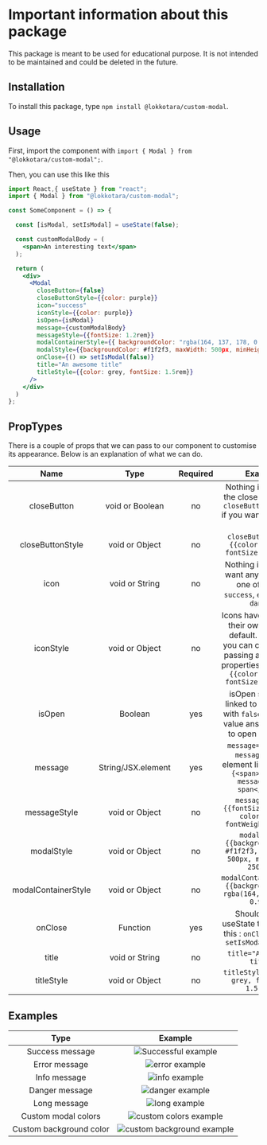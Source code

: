 # Important information about this package

This package is meant to be used for educational purpose. It is not intended to be maintained and could be deleted in the future.

## Installation

To install this package, type `npm install @lokkotara/custom-modal`.

## Usage

First, import the component with `import { Modal } from "@lokkotara/custom-modal";`.

Then, you can use this like this

```jsx
import React,{ useState } from "react";
import { Modal } from "@lokkotara/custom-modal";

const SomeComponent = () => {

  const [isModal, setIsModal] = useState(false);

  const customModalBody = (
    <span>An interesting text</span>
  );

  return (
    <div>
      <Modal
        closeButton={false}
        closeButtonStyle={{color: purple}}
        icon="success"
        iconStyle={{color: purple}}
        isOpen={isModal}
        message={customModalBody}
        messageStyle={{fontSize: 1.2rem}}
        modalContainerStyle={{ backgroundColor: "rgba(164, 137, 178, 0.9)" }}
        modalStyle={{backgroundColor: #f1f2f3, maxWidth: 500px, minHeight: 250px}}
        onClose={() => setIsModal(false)}
        title="An awesome title"
        titleStyle={{color: grey, fontSize: 1.5rem}}
      />
    </div>
  )
};
```

## PropTypes

There is a couple of props that we can pass to our component to customise its appearance. Below is an explanation of what we can do.



| Name             |        Type        | Required | Example          |
| :--------------: | :----------------: | :------: | :--------------: |
| closeButton      |  void or Boolean   |   no     | Nothing if you want the close button and `closeButton={false}` if you want to remove it |
| closeButtonStyle |      void or Object        |   no     | `closeButtonStyle={{color: purple, fontSize: 1.5rem}}` |
| icon             |      void or String        |   no     | Nothing if you don't want any icon. Else, one of these : `success`, `error`, `info`, `danger` |
| iconStyle        |      void or Object        |   no     | Icons have a size and their own color by default. However, you can change it by passing an object of properties `iconStyle={{color: purple, fontSize: 1.5rem}}` |
| isOpen           |      Boolean       |   yes    | isOpen should be linked to a useState with `false` as default value ans set to `true` to open the modal |
| message          | String/JSX.element |   yes    | `message="My first message"` or an element like `message={<span>My first message in a span</span>}`          |
| messageStyle     |      void or Object        |   no     | `messageStyle={{fontSize: 1.2rem, color:grey, fontWeight: bold}}` |     |
| modalStyle       |      void or Object        |   no     | `modalStyle={{backgroundColor: #f1f2f3, maxWidth: 500px, minHeight: 250px}}` |
| modalContainerStyle       |      void or Object        |   no     | `modalContainerStyle={{backgroundColor: rgba(164, 137, 178, 0.9)}}` |
| onClose          |      Function      |   yes    | Should set the useState to `false` like this : `onClose={() => setIsModal(false)}` |
| title            |      void or String        |   no     | `title="An awesome title"`            |
| titleStyle       |     void or  Object        |   no     | `titleStyle={{color: grey, fontSize: 1.5rem}}`       |

## Examples

| Type | Example |
| :--------------: | :----------------: |
| Success message | ![Successful example](https://github.com/lokkotara/custom-modal/blob/2e55c8baddd1957ec88432a4ee44db1d85c26d6d/img/success.png) |
| Error message | ![error example](https://github.com/lokkotara/custom-modal/blob/3250ce2715c84e6e901040698c03f0b9c5cf7504/public/Screenshot%202022-12-05%20at%2022-36-07%20HRnet%20Employee%20management%20system.png) |
| Info message | ![info example](https://github.com/lokkotara/custom-modal/blob/a6ca54aac712bb3a8ae53a6f8dd34457a3450b60/img/info.png) |
| Danger message | ![danger example](https://github.com/lokkotara/custom-modal/blob/a6ca54aac712bb3a8ae53a6f8dd34457a3450b60/img/danger.png) |
| Long message | ![long example](https://github.com/lokkotara/custom-modal/blob/a6ca54aac712bb3a8ae53a6f8dd34457a3450b60/img/long-text.png) |
| Custom modal colors | ![custom colors example](https://github.com/lokkotara/custom-modal/blob/a6ca54aac712bb3a8ae53a6f8dd34457a3450b60/img/custom-modal-color.png) |
| Custom background color | ![custom background example](https://github.com/lokkotara/custom-modal/blob/a6ca54aac712bb3a8ae53a6f8dd34457a3450b60/img/custom-background-color.png) |